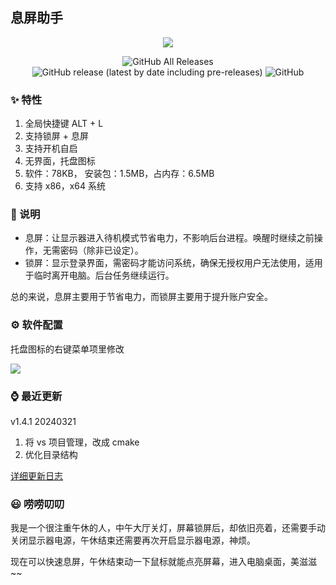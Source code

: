 ## 息屏助手

<p align="center">
	<img src="https://forthebadge.com/images/badges/built-with-love.svg">
<p>

<p align="center">
<img alt="GitHub All Releases" src="https://img.shields.io/github/downloads/Hunlongyu/resting-screen/total?style=for-the-badge">
<img alt="GitHub release (latest by date including pre-releases)" src="https://img.shields.io/github/v/release/Hunlongyu/resting-screen?include_prereleases&style=for-the-badge">
<img alt="GitHub" src="https://img.shields.io/github/license/Hunlongyu/resting-screen?style=for-the-badge">
<p>

### ✨ 特性
1. 全局快捷键 ALT + L
2. 支持锁屏 + 息屏
3. 支持开机自启
4. 无界面，托盘图标
5. 软件：78KB， 安装包：1.5MB，占内存：6.5MB
6. 支持 x86，x64 系统


### 👀 说明

* 息屏：让显示器进入待机模式节省电力，不影响后台进程。唤醒时继续之前操作，无需密码（除非已设定）。
* 锁屏：显示登录界面，需密码才能访问系统，确保无授权用户无法使用，适用于临时离开电脑。后台任务继续运行。

总的来说，息屏主要用于节省电力，而锁屏主要用于提升账户安全。

### ⚙️ 软件配置
托盘图标的右键菜单项里修改

![](https://s2.loli.net/2024/03/16/RwbpE7cVAqxIvhW.png)

### ⌚ 最近更新
v1.4.1 20240321
1. 将 vs 项目管理，改成 cmake
2. 优化目录结构

[详细更新日志](./CHANGELOG.md)

### 😃 唠唠叨叨
我是一个很注重午休的人，中午大厅关灯，屏幕锁屏后，却依旧亮着，还需要手动关闭显示器电源，午休结束还需要再次开启显示器电源，神烦。

现在可以快速息屏，午休结束动一下鼠标就能点亮屏幕，进入电脑桌面，美滋滋~~